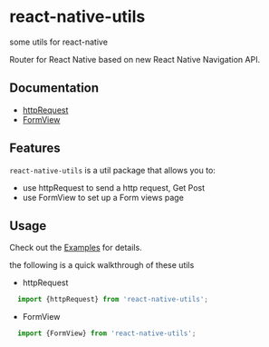 # react-native-utils 

some utils for react-native

Router for React Native based on new React Native Navigation API.

## Documentation

- [httpRequest](docs/httpRequest.md)
- [FormView](docs/FormView.md)


## Features

`react-native-utils` is a util package that allows you to:

- use httpRequest to send a http request, Get Post
- use FormView to set up a Form views page

## Usage
Check out the [Examples](Examples) for details.

the following is a quick walkthrough of these utils

- httpRequest
```js
  import {httpRequest} from 'react-native-utils';
```

  
- FormView
```js  
  import {FormView} from 'react-native-utils';
```

